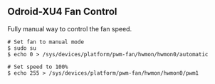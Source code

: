 ## Odroid-XU4 Fan Control

Fully manual way to control the fan speed.
```
# Set fan to manual mode
$ sudo su
$ echo 0 > /sys/devices/platform/pwm-fan/hwmon/hwmon0/automatic

# Set speed to 100%
$ echo 255 > /sys/devices/platform/pwm-fan/hwmon/hwmon0/pwm1

```
